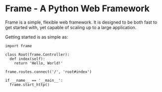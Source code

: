 Frame - A Python Web Framework
==============================

Frame is a simple, flexible web framework. It is designed to be both fast to get started with, yet capable of scaling
up to a large application.

Getting started is as simple as:

    import frame
    
    class Root(frame.Controller):
      def index(self):
        return 'Hello, World!'
      
    frame.routes.connect('/', 'root#index')
      
    if __name__ == '__main__':
      frame.start_http()
